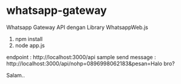 # whatsapp-gateway
Whatsapp Gateway API dengan Library WhatsappWeb.js

1. npm install
2. node app.js

endpoint : http://localhost:3000/api
sample send message : http://localhost:3000/api/nohp=0896998062183&pesan=Halo bro?


Salam..